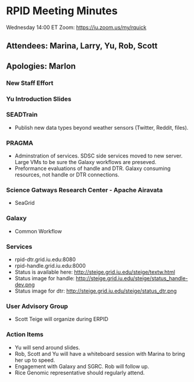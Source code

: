 
   
# RPID Meeting Minutes

Wednesday 14:00 ET 
Zoom: https://iu.zoom.us/my/rquick 
   
## Attendees: Marina, Larry, Yu, Rob, Scott
## Apologies: Marlon

### New Staff Effort

### Yu Introduction Slides

### SEADTrain
   * Publish new data types beyond weather sensors (Twitter, Reddit, files).
   
### PRAGMA
   * Adminstration of services. SDSC side services moved to new server. Large VMs to be sure the Galaxy workflows are preseved. 
   * Preformance evaluations of handle and DTR. Galaxy consuming resources, not handle or DTR connections. 

### Science Gatways Research Center - Apache Airavata
   * SeaGrid
   
### Galaxy
   * Common Workflow

### Services
   * rpid-dtr.grid.iu.edu:8080
   * rpid-handle.grid.iu.edu:8000
   * Status is available here: http://steige.grid.iu.edu/steige/textw.html
   * Status image for handle: http://steige.grid.iu.edu/steige/status_handle-dev.png
   * Status image for dtr: http://steige.grid.iu.edu/steige/status_dtr.png

### User Advisory Group
   * Scott Teige will organize during ERPID

### Action Items
   * Yu will send around slides.
   * Rob, Scott and Yu will have a whiteboard session with Marina to bring her up to speed.
   * Engagement with Galaxy and SGRC. Rob will follow up. 
   * Rice Genomic representative should regularly attend. 



